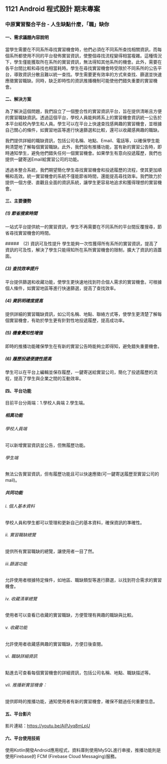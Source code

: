 ﻿## 1121 Android 程式設計 期末專案
### 中原實習整合平台 - 人生缺點什麼，「職」缺你

#### 一、需求議題內容說明

當學生需要在不同系所尋找實習機會時，他們必須在不同系所查找相關資訊，而每個系所都使用不同的平台發佈實習資訊，使整個尋找流程變得相當複雜。這種情況下，學生僅能獲取所在系所的實習資訊，無法得知其他系所的機會。此外，需要在各平台間比較和尋找也相當耗時。學生在尋找實習機會時受限於不同系所的公告平台，導致資訊分散且難以統一查找。學生需要更有效率的方式來查找、篩選並快速應徵實習職缺。同時，缺乏即時性的資訊推播機制可能使他們錯失重要的實習機會。


#### 二、解決方案

為了解決這個問題，我們設立了一個整合性的實習資訊平台，旨在提供清晰且方便的實習職缺資訊。透過這個平台，學校人員能夠將系上的實習機會資訊統一公告於本平台給校內學生和人員。學生可以在平台上快速查找感興趣的實習機會，並根據自己關心的條件，如實習地區等進行快速篩選和比較，還可以收藏感興趣的職缺。

我們提供詳細的職缺資訊，包括公司名稱、地點、Email、電話等，以確保學生能夠清楚地了解每個實習職缺。此外，我們設有推播功能，當有新的實習公告時，即時通知學生，避免他們錯失任何一個實習機會。如果學生有意向投遞履歷，我們也提供一鍵寄送Email給實習公司的功能。

透過本整合系統，我們期望簡化學生尋找實習機會和投遞履歷的流程，使其更加順暢和高效。統一實習機會的系統不僅能節省時間，還能提高尋找效率。我們致力於提供一個方便、直觀且全面的資訊系統，讓學生更容易地追求和獲得理想的實習機會。


#### 三、主要優勢

##### (1)	節省搜索時間
一站式平台提供統一的實習資訊，學生不再需要在不同系所的平台間反覆搜尋，節省尋找實習機會的時間。

#####　(2)	資訊可及性提升
學生能夠一次性獲得所有系所的實習資訊，提高了資訊的可及性，解決了學生只能得知所在系所實習機會的限制，擴大了資訊的涵蓋面。

##### (3)	查找效率提升
平台提供篩選和收藏功能，使學生更快速地找到符合個人需求的實習機會。可根據個人條件，如實習地區等進行快速篩選，提高了查找效率。

##### (4)	資訊明確度提高
提供詳細的實習職缺資訊，如公司名稱、地點、聯絡方式等，使學生更清楚了解每個實習機會，有助於學生更有針對性地投遞履歷，提高成功率。

##### (5)	機會覺知性增強
即時的推播功能確保學生在有新的實習公告時能夠立即得知，避免錯失重要機會。

##### (6)	履歷投遞便捷性提高
學生可以在平台上編輯並保存履歷，一鍵寄送給實習公司，簡化了投遞履歷的流程，提高了學生與企業之間的互動效率。


#### 四、平台功能

目前平台分兩端：1.學校人員端 2.學生端。

##### 相異功能
###### 學校人員端
可以新增實習資訊並公告，但無履歷功能。
###### 學生端
無法公告實習資訊，但有履歷功能且可以快速應徵(可一鍵寄送履歷至實習公司的mail)。

##### 共同功能

###### i.	個人基本資料
學校人員和學生都可以管理和更新自己的基本資料，確保資訊的準確性。

###### ii.	實習職缺總覽
提供所有實習職缺的總覽，讓使用者一目了然。

###### iii.篩選功能
允許使用者根據特定條件，如地區、職缺類型等進行篩選，以找到符合需求的實習機會。

###### iv.	收藏清單總覽
使用者可以查看已收藏的實習職缺，方便管理有興趣的職缺與比較。

###### v.	收藏功能
允許使用者收藏感興趣的實習職缺，方便日後查閱。

###### vi.	職缺詳細資訊
點進去可查看每個實習機會的詳細資訊，包括公司名稱、地點、職缺描述等。

###### vii.	推播新實習機會：
提供即時的推播功能，通知使用者有新的實習機會，確保不錯過任何重要信息。


#### 五、平台影片

影片連結：https://youtu.be/AiPJyq8mLpU 


#### 六、平台使用技術

使用Kotlin開發Android應用程式，資料庫則使用MySQL進行串接，推播功能則是使用Firebase的 FCM (Firebase Cloud Messaging)服務。
